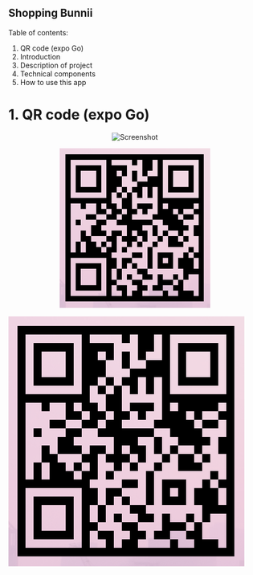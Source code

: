 ## Shopping Bunnii
Table of contents:
1. QR code (expo Go)
2. Introduction
3. Description of project
4. Technical components
5. How to use this app


# 1. QR code (expo Go)


<p align="center">
  <img src="[QR code](QR%20-%20shopping%20bunnii.png)" width="400" alt="Screenshot">
</p>

<p align="center">
  <img src="QR%20-%20shopping%20bunnii.png" alt="QR code" width="300">
</p>


![QR code](QR%20-%20shopping%20bunnii.png)

